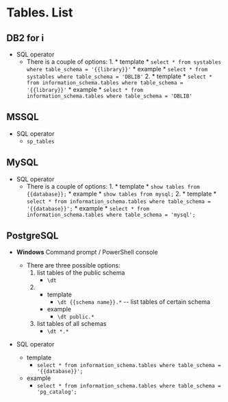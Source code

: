 # Tables. List

## DB2 for i

* SQL operator
    * There is a couple of options:
        1. 
            * template
                * `select * from systables where table_schema = '{{library}}'`
            * example
                * `select * from systables where table_schema = 'DBLIB'`
        2. 
            * template
                * `select * from information_schema.tables where table_schema = '{{library}}'`
            * example
                * `select * from information_schema.tables where table_schema = 'DBLIB'`



## MSSQL

* SQL operator
    * `sp_tables`



## MySQL

* SQL operator
    * There is a couple of options:
        1. 
            * template
                * `show tables from {{database}};`
            * example
                * `show tables from mysql;`
        2. 
            * template
                * `select * from information_schema.tables where table_schema = '{{database}}';`
            * example
                * `select * from information_schema.tables where table_schema = 'mysql';`



## PostgreSQL

* **Windows** Command prompt / PowerShell console
    * There are three possible options:
        1. list tables of the public schema
            * `\dt `
        2. 
            * template
                * `\dt {{schema name}}.*` -- list tables of certain schema
            * example
                * `\dt public.*`
        3. list tables of all schemas
            * `\dt *.*`

* SQL operator
    * template
        * `select * from information_schema.tables where table_schema = '{{database}}';`
    * example
        * `select * from information_schema.tables where table_schema = 'pg_catalog';`
